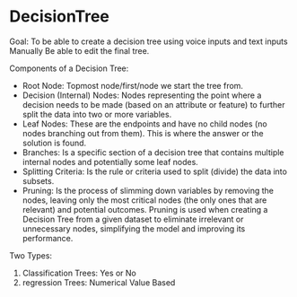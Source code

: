 # DecisionTree

Goal: To be able to create a decision tree using voice inputs and text inputs
Manually Be able to edit the final tree.

Components of a Decision Tree:
- Root Node: Topmost node/first/node we start the tree from.
- Decision (Internal) Nodes: Nodes representing the point where a decision needs to be made (based on an attribute or feature) to further split the data into two or more variables. 
- Leaf Nodes: These are the endpoints and have no child nodes (no nodes branching out from them). This is where the answer or the solution is found.
- Branches: Is a specific section of a decision tree that contains multiple internal nodes and potentially some leaf nodes.
- Splitting Criteria: Is the rule or criteria used to split (divide) the data into subsets. 
- Pruning:  Is the process of slimming down variables by removing the nodes, leaving only the most critical nodes (the only ones that are relevant) and potential outcomes. Pruning is used when creating a Decision Tree from a given dataset to eliminate irrelevant or unnecessary nodes, simplifying the model and improving its performance.

Two Types:
1. Classification Trees: Yes or No
2. regression Trees: Numerical Value Based
